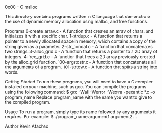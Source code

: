 0x0C - C malloc

This directory contains programs written in C language that demonstrate the use of dynamic memory allocation using malloc, and free functions.

Programs
0-create_array.c - A function that creates an array of chars, and initializes it with a specific char.
1-strdup.c - A function that returns a pointer to a newly allocated space in memory, which contains a copy of the string given as a parameter.
2-str_concat.c - A function that concatenates two strings.
3-alloc_grid.c - A function that returns a pointer to a 2D array of integers.
4-free_grid.c - A function that frees a 2D array previously created by the alloc_grid function.
100-argstostr.c - A function that concatenates all the arguments of a program.
101-strtow.c - A function that splits a string into words.

Getting Started
To run these programs, you will need to have a C compiler installed on your machine, such as gcc. You can compile the programs using the following command:
$ gcc -Wall -Werror -Wextra -pedantic *.c -o program_name
Replace program_name with the name you want to give to the compiled program.

Usage
To run a program, simply type its name followed by any arguments it requires. For example:
$ ./program_name argument1 argument2 ...

Author
Kevin Afachao
